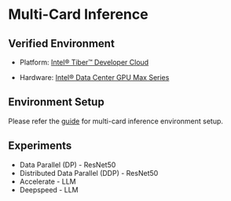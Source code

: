 # Multi-Card Inference

## Verified Environment

- Platform: [Intel® Tiber™ Developer Cloud](https://www.intel.com/content/www/us/en/developer/tools/devcloud/services.html)

- Hardware: [Intel® Data Center GPU Max Series](https://www.intel.com/content/www/us/en/products/details/discrete-gpus/data-center-gpu/max-series.html)

## Environment Setup

Please refer the [guide](./env_setup/README.md) for multi-card inference environment setup.

## Experiments

- Data Parallel (DP) - ResNet50
- Distributed Data Parallel (DDP) - ResNet50
- Accelerate - LLM
- Deepspeed - LLM
